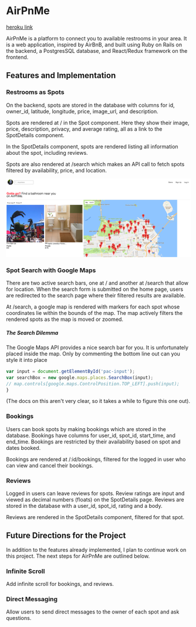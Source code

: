 # AirPnMe

[heroku link](https://airpnme.herokuapp.com/#)

AirPnMe is a platform to connect you to available restrooms in your area. It is a web application, inspired by AirBnB, and built using Ruby on Rails on the backend, a PostgresSQL database, and React/Redux framework on the frontend.

## Features and Implementation

### Restrooms as Spots

On the backend, spots are stored in the database with columns for id, owner_id, latitude, longitude, price, image_url, and description.

Spots are rendered at / in the Spot component. Here they show their image, price, description, privacy, and average rating, all as a link to the SpotDetails component.

In the SpotDetails component, spots are rendered listing all information about the spot, including reviews.

Spots are also rendered at /search which makes an API call to fetch spots filtered by availability, price, and location.

![image of spots index](docs/screenshots/splash.png)

### Spot Search with Google Maps

There are two active search bars, one at / and another at /search that allow for location. When the search form is submitted on the home page, users are redirected to the search page where their filtered results are available.

At /search, a google map is rendered with markers for each spot whose coordinates lie within the bounds of the map. The map actively filters the rendered spots as the map is moved or zoomed.

##### The Search Dilemma

The Google Maps API provides a nice search bar for you. It is unfortunately placed inside the map. Only by commenting the bottom line out can you style it into place

```javascript
var input = document.getElementById('pac-input');
var searchBox = new google.maps.places.SearchBox(input);
// map.controls[google.maps.ControlPosition.TOP_LEFT].push(input);
}
```

(The docs on this aren't very clear, so it takes a while to figure this one out).

### Bookings

Users can book spots by making bookings which are stored in the database. Bookings have columns for user_id, spot_id, start_time, and end_time. Bookings are restricted by their availability based on spot and dates booked.

Bookings are rendered at /:id/bookings, filtered for the logged in user who can view and cancel their bookings.

### Reviews

Logged in users can leave reviews for spots. Review ratings are input and viewed as decimal numbers (floats) on the SpotDetails page. Reviews are stored in the database with a user_id, spot_id, rating and a body.

Reviews are rendered in the SpotDetails component, filtered for that spot.

## Future Directions for the Project

In addition to the features already implemented, I plan to continue work on this project. The next steps for AirPnMe are outlined below.

### Infinite Scroll

Add infinite scroll for bookings, and reviews.

### Direct Messaging

Allow users to send direct messages to the owner of each spot and ask questions.
